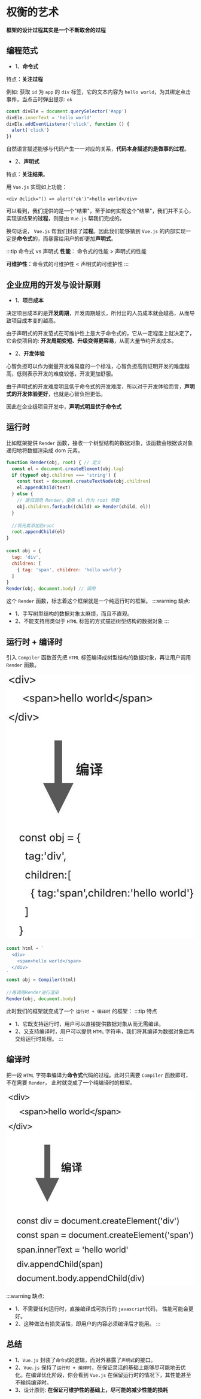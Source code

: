 # 权衡的艺术
**框架的设计过程其实是一个不断取舍的过程**
<!-- 框架的设计过程其实是一个不断在**可维护性和性能**之间进行取舍的过程。 -->

## 编程范式
- 1、**命令式**

特点：**关注过程** 

例如: 获取 `id` 为 `app` 的 `div` 标签，它的文本内容为 `hello world`，为其绑定点击事件，当点击时弹出提示: `ok`
```js
const divEle = document.querySelector('#app')
divEle.innerText = 'hello world'
divEle.addEventListener('click', function () {
  alert('click')
})
```
自然语言描述能够与代码产生一一对应的关系，**代码本身描述的是做事的过程**。
- 2、**声明式**

特点：**关注结果**。

用 `Vue.js` 实现如上功能：
```vue
<div @click="() => alert('ok')">hello world</div>
```

可以看到，我们提供的是一个"结果"，至于如何实现这个"结果"，我们并不关心，实现该结果的**过程**，则是由 `Vue.js` 帮我们完成的。

换句话说， `Vue.js` 帮我们封装了**过程**。因此我们能够猜到 `Vue.js` 的内部实现一定是**命令式**的，而暴露给用户的却更加**声明式**。

:::tip 命令式 vs 声明式
**性能**： 命令式的性能 > 声明式的性能

**可维护性**：命令式的可维护性 < 声明式的可维护性
:::
## 企业应用的开发与设计原则
- 1、**项目成本**

决定项目成本的是**开发周期**，开发周期越长，所付出的人员成本就会越高，从而导致项目成本变的越高。

由于声明式的开发范式在可维护性上是大于命令式的，它从一定程度上就决定了，它会使项目的: **开发周期变短、升级变得更容易**，从而大量节约开发成本。
- 2、**开发体验**

心智负担可以作为衡量开发难易度的一个标准，心智负担高则证明开发的难度越高，低则表示开发的难度较低，开发更加舒服。

由于声明式的开发难度明显低于命令式的开发难度，所以对于开发体验而言，**声明式的开发体验更好**，也就是心智负担更低。

因此在企业级项目开发中，**声明式明显优于命令式**

## 运行时
比如框架提供 `Render` 函数，接收一个树型结构的数据对象，该函数会根据该对象递归地将数据渲染成 dom 元素。

```js
function Render(obj, root) { // 定义
  const el = document.createElement(obj.tag)
  if (typeof obj.children === 'string') {
    const text = document.createTextNode(obj.children)
    el.appendChild(text)
  } else {
    // 递归调用 Render，使用 el 作为 root 参数
    obj.children.forEach((child) => Render(child, el))
  }
  
  //将元素添加到root
  root.appendChild(el)
} 

const obj = {
  tag: 'div',
  children: [
    { tag: 'span', children: 'hello world'}
  ]
}
Render(obj, document.body) // 调用
```
这个 `Render` 函数，标志着这个框架就是一个纯运行时的框架。
:::warning 缺点:
- 1、手写树型结构的数据对象太麻烦，而且不直观。
- 2、不能支持用类似于 `HTML` 标签的方式描述树型结构的数据对象
:::

<!-- 总结：可以利用 `render` 把 `vnode` 渲染成真实 `dom` 节点(`runtime-core`)。 -->

## 运行时 + 编译时

引入 `Compiler` 函数首先把 `HTML` 标签编译成树型结构的数据对象，再让用户调用 `Render` 函数。

![An image](./images/compiler2.png)

```js
const html = `
  <div>
    <span>hello world</span>
  </div>
`
const obj = Compiler(html)

//再调用Render进行渲染
Render(obj, document.body) 
```
此时我们的框架就变成了一个 `运行时 + 编译时` 的框架：
:::tip 特点
- 1、它既支持运行时，用户可以直接提供数据对象从而无需编译。
- 2、又支持编译时，用户可以提供 `HTML` 字符串，我们将其编译为数据对象后再交给运行时处理。
:::

<!-- 总结：可以利用 `compile` 把 `template` 编译成 `render` 函数，然后再利用 `运行时` 通过 `render` 挂载对应的 `dom`(`compile-core`) -->

## 编译时
把一段 `HTML` 字符串编译为**命令式**代码的过程。此时只需要 `Compiler` 函数即可， 不在需要 `Render`， 此时就变成了一个纯编译时的框架。

![An image](./images/compiler.png)

:::warning 缺点:
- 1、不需要任何运行时，直接编译成可执行的 `javascript`代码， 性能可能会更好。
- 2、这种做法有损灵活性，即用户的内容必须编译后才能用。
:::

## 总结 
- 1、`Vue.js` 封装了`命令式`的逻辑，而对外暴露了`声明式`的接口。
- 2、`Vue.js` 保持了`运行时 + 编译时`，在保证灵活的基础上能够尽可能地去优化。在编译优化阶段，你会看到 `Vue.js` 在保留运行时的情况下，其性能甚至不输纯编译时。
- 3、设计原则: **在保证可维护性的基础上，尽可能的减少性能的损耗**
